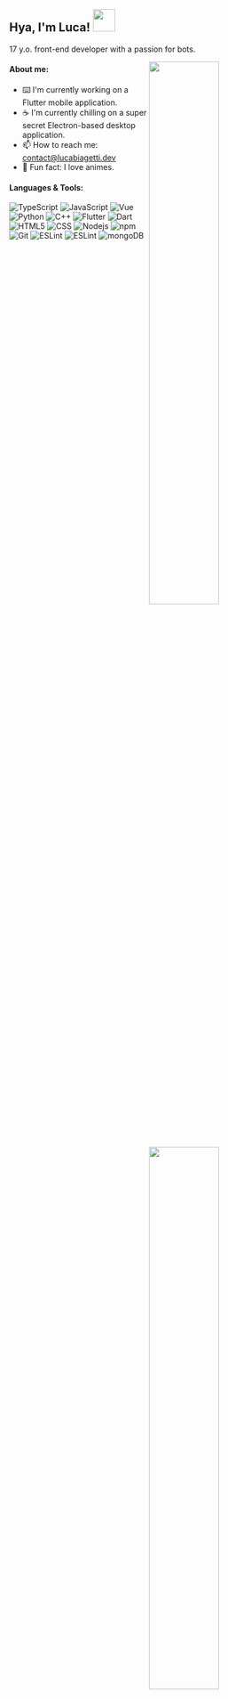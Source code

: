<h2> Hya, I'm Luca! <img src="https://media.tenor.com/images/1963c1bf2abc4950a12284148a81eb61/tenor.gif" height="40px"></h2>

17 y.o. front-end developer with a passion for bots.

<img align="right" width="50%" src="https://github-readme-stats.vercel.app/api?username=isladot&count_private=true&include_all_commits=true&show_icons=true&theme=material-palenight">
<img align="right" width="50%" src="https://media.giphy.com/media/iBJEtG6LWk9gxrmhgQ/giphy.gif">
<img align="right" width="50%" src="https://github-readme-stats.vercel.app/api/top-langs/?username=isladot&layout=compact&theme=material-palenight&exclude_repo=homeworks&text_color=ffffff&custom_title=Luca Biagetti's Top Languages">

<h4> About me: </h4>

- ⌨️ I'm currently working on a Flutter mobile application.
- ☕ I'm currently chilling on a super secret Electron-based desktop application.
- 📫 How to reach me: contact@lucabiagetti.dev
- 🌸 Fun fact: I love animes.

<h4> Languages & Tools: </h4>

<img alt="TypeScript" src="https://img.shields.io/badge/-TypeScript-007acc?style=flat-square&logo=typescript&logoColor=white" /> <img alt="JavaScript" src="https://img.shields.io/badge/-JavaScript-edb200?style=flat-square&logo=javascript&logoColor=white" /> <img alt="Vue" src="https://img.shields.io/badge/-Vue-2c3e50?style=flat-square&logo=vue.js&logoColor=white" /> <img alt="Python" src="https://img.shields.io/badge/-Python-3777ac?style=flat-square&logo=python&logoColor=white" /> <img alt="C++" src="https://img.shields.io/badge/-C++-31429b?style=flat-square&logo=c%2B%2B&logoColor=white" /> <img alt="Flutter" src="https://img.shields.io/badge/-Flutter-47c5fb?style=flat-square&logo=flutter&logoColor=white" /> <img alt="Dart" src="https://img.shields.io/badge/-Dart-04599c?style=flat-square&logo=dart&logoColor=white" /> <img alt="HTML5" src="https://img.shields.io/badge/-HTML5-E34F26?style=flat-square&logo=html5&logoColor=white" /> <img alt="CSS" src="https://img.shields.io/badge/-CSS-264de4?style=flat-square&logo=css3&logoColor=white" /> <img alt="Nodejs" src="https://img.shields.io/badge/-Node.js-43853d?style=flat-square&logo=Node.js&logoColor=white" /> <img alt="npm" src="https://img.shields.io/badge/-NPM-CB3837?style=flat-square&logo=npm&logoColor=white" /> <img alt="Git" src="https://img.shields.io/badge/-Git-f05033?style=flat-square&logo=git&logoColor=white" /> <img alt="ESLint" src="https://img.shields.io/badge/-ESLint-4B32C3?style=flat-square&logo=eslint&logoColor=white" /> <img alt="ESLint" src="https://img.shields.io/badge/-Prettier-1a2b34?style=flat-square&logo=prettier&logoColor=white" /> <img alt="mongoDB" src="https://img.shields.io/badge/-mongoDB-4fb23f?style=flat-square&logo=mongodb&logoColor=white" />
